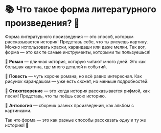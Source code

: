 # 📚 Что такое форма литературного произведения? 🎨

Форма литературного произведения — это способ, которым рассказывается история! Представь себе, что ты рисуешь картину. Можно использовать краски, карандаши или даже мелки. Так вот, форма — это как те самые инструменты, которыми ты пользуешься!

🔹 **Роман** — длинная история, которую читают много дней. Это как большая картина, где много деталей и событий.
  
🔹 **Повесть** — чуть короче романа, но всё равно интересная. Как рисунок карандашом — уже есть сюжет, но меньше подробностей.

🔹 **Стихотворение** — это когда история рассказывается рифмой, как песня! Представь, что ты поёшь свою историю.

🔸 **Антология** — сборник разных произведений, как альбом с картинками.

Так что форма — это как разные способы рассказать одну и ту же историю! 🌟